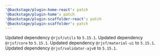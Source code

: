 ```yaml
---
'@backstage/plugin-home-react': patch
'@backstage/plugin-home': patch
'@backstage/plugin-scaffolder-react': patch
'@backstage/plugin-scaffolder': patch
---
```


Updated dependency `@rjsf/utils` to `5.15.1`.
Updated dependency `@rjsf/core` to `5.15.1`.
Updated dependency `@rjsf/material-ui` to `5.15.1`.
Updated dependency `@rjsf/validator-ajv8` to `5.15.1`.
